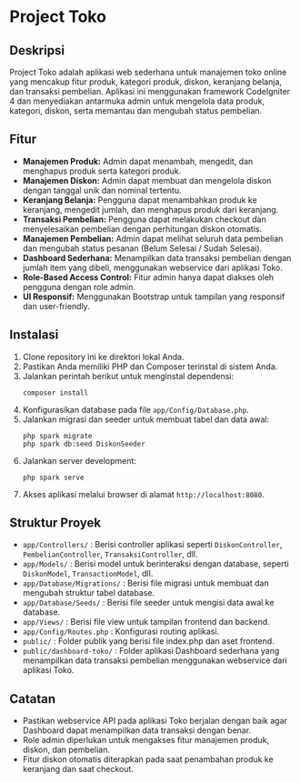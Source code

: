 # Project Toko

## Deskripsi
Project Toko adalah aplikasi web sederhana untuk manajemen toko online yang mencakup fitur produk, kategori produk, diskon, keranjang belanja, dan transaksi pembelian. Aplikasi ini menggunakan framework CodeIgniter 4 dan menyediakan antarmuka admin untuk mengelola data produk, kategori, diskon, serta memantau dan mengubah status pembelian.

## Fitur
- **Manajemen Produk:** Admin dapat menambah, mengedit, dan menghapus produk serta kategori produk.
- **Manajemen Diskon:** Admin dapat membuat dan mengelola diskon dengan tanggal unik dan nominal tertentu.
- **Keranjang Belanja:** Pengguna dapat menambahkan produk ke keranjang, mengedit jumlah, dan menghapus produk dari keranjang.
- **Transaksi Pembelian:** Pengguna dapat melakukan checkout dan menyelesaikan pembelian dengan perhitungan diskon otomatis.
- **Manajemen Pembelian:** Admin dapat melihat seluruh data pembelian dan mengubah status pesanan (Belum Selesai / Sudah Selesai).
- **Dashboard Sederhana:** Menampilkan data transaksi pembelian dengan jumlah item yang dibeli, menggunakan webservice dari aplikasi Toko.
- **Role-Based Access Control:** Fitur admin hanya dapat diakses oleh pengguna dengan role admin.
- **UI Responsif:** Menggunakan Bootstrap untuk tampilan yang responsif dan user-friendly.

## Instalasi
1. Clone repository ini ke direktori lokal Anda.
2. Pastikan Anda memiliki PHP dan Composer terinstal di sistem Anda.
3. Jalankan perintah berikut untuk menginstal dependensi:
   ```
   composer install
   ```
4. Konfigurasikan database pada file `app/Config/Database.php`.
5. Jalankan migrasi dan seeder untuk membuat tabel dan data awal:
   ```
   php spark migrate
   php spark db:seed DiskonSeeder
   ```
6. Jalankan server development:
   ```
   php spark serve
   ```
7. Akses aplikasi melalui browser di alamat `http://localhost:8080`.

## Struktur Proyek
- `app/Controllers/` : Berisi controller aplikasi seperti `DiskonController`, `PembelianController`, `TransaksiController`, dll.
- `app/Models/` : Berisi model untuk berinteraksi dengan database, seperti `DiskonModel`, `TransactionModel`, dll.
- `app/Database/Migrations/` : Berisi file migrasi untuk membuat dan mengubah struktur tabel database.
- `app/Database/Seeds/` : Berisi file seeder untuk mengisi data awal ke database.
- `app/Views/` : Berisi file view untuk tampilan frontend dan backend.
- `app/Config/Routes.php` : Konfigurasi routing aplikasi.
- `public/` : Folder publik yang berisi file index.php dan aset frontend.
- `public/dashboard-toko/` : Folder aplikasi Dashboard sederhana yang menampilkan data transaksi pembelian menggunakan webservice dari aplikasi Toko.

## Catatan
- Pastikan webservice API pada aplikasi Toko berjalan dengan baik agar Dashboard dapat menampilkan data transaksi dengan benar.
- Role admin diperlukan untuk mengakses fitur manajemen produk, diskon, dan pembelian.
- Fitur diskon otomatis diterapkan pada saat penambahan produk ke keranjang dan saat checkout.
